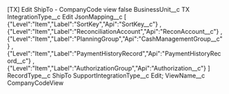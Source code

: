 <?xml version="1.0" encoding="UTF-8"?>
<CustomMetadata xmlns="http://soap.sforce.com/2006/04/metadata" xmlns:xsi="http://www.w3.org/2001/XMLSchema-instance" xmlns:xsd="http://www.w3.org/2001/XMLSchema">
    <label>[TX] Edit ShipTo - CompanyCode view</label>
    <protected>false</protected>
    <values>
        <field>BusinessUnit__c</field>
        <value xsi:type="xsd:string">TX</value>
    </values>
    <values>
        <field>IntegrationType__c</field>
        <value xsi:type="xsd:string">Edit</value>
    </values>
    <values>
        <field>JsonMapping__c</field>
        <value xsi:type="xsd:string">[ {&quot;Level&quot;:&quot;Item&quot;,&quot;Label&quot;:&quot;SortKey&quot;,&quot;Api&quot;:&quot;SortKey__c&quot;} ,
{&quot;Level&quot;:&quot;Item&quot;,&quot;Label&quot;:&quot;ReconciliationAccount&quot;,&quot;Api&quot;:&quot;ReconAccount__c&quot;} ,
{&quot;Level&quot;:&quot;Item&quot;,&quot;Label&quot;:&quot;PlanningGroup&quot;,&quot;Api&quot;:&quot;CashManagementGroup__c&quot;} ,
{&quot;Level&quot;:&quot;Item&quot;,&quot;Label&quot;:&quot;PaymentHistoryRecord&quot;,&quot;Api&quot;:&quot;PaymentHistoryRecord__c&quot;} ,
{&quot;Level&quot;:&quot;Item&quot;,&quot;Label&quot;:&quot;AuthorizationGroup&quot;,&quot;Api&quot;:&quot;Authorization__c&quot;} ]</value>
    </values>
    <values>
        <field>RecordType__c</field>
        <value xsi:type="xsd:string">ShipTo</value>
    </values>
    <values>
        <field>SupportIntegrationType__c</field>
        <value xsi:type="xsd:string">Edit;</value>
    </values>
    <values>
        <field>ViewName__c</field>
        <value xsi:type="xsd:string">CompanyCodeView</value>
    </values>
</CustomMetadata>
